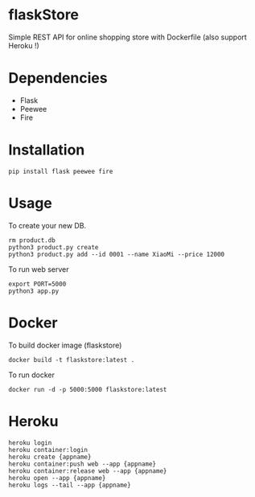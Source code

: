 # flaskStore
Simple REST API for online shopping store with Dockerfile (also support Heroku !)

# Dependencies
- Flask
- Peewee
- Fire

# Installation

```
pip install flask peewee fire
```

# Usage

To create your new DB.

```
rm product.db
python3 product.py create
python3 product.py add --id 0001 --name XiaoMi --price 12000
```

To run web server

```
export PORT=5000
python3 app.py
```

# Docker

To build docker image (flaskstore)

```
docker build -t flaskstore:latest .
```

To run docker

```
docker run -d -p 5000:5000 flaskstore:latest
```

# Heroku

```
heroku login
heroku container:login
heroku create {appname}
heroku container:push web --app {appname}
heroku container:release web --app {appname}
heroku open --app {appname}
heroku logs --tail --app {appname}
```
